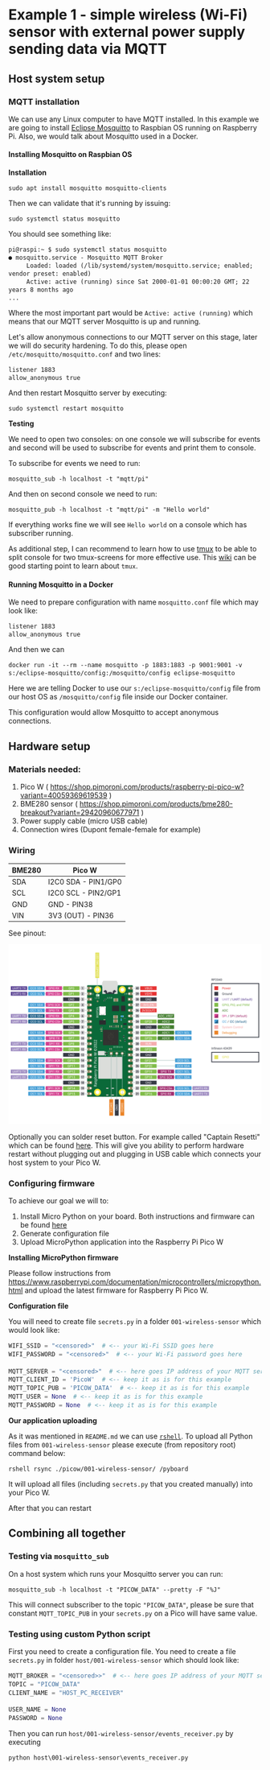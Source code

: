 # Example 1 - simple wireless (Wi-Fi) sensor with external power supply sending data via MQTT

## Host system setup

### MQTT installation

We can use any Linux computer to have MQTT installed. In this example we are going to 
install [Eclipse Mosquitto](https://mosquitto.org/) to Raspbian OS running on 
Raspberry Pi. Also, we would talk about Mosquitto used in a Docker. 

#### Installing Mosquitto on Raspbian OS

**Installation**

```commandline
sudo apt install mosquitto mosquitto-clients
```

Then we can validate that it's running by issuing:

```commandline
sudo systemctl status mosquitto
```

You should see something like:

```commandline
pi@raspi:~ $ sudo systemctl status mosquitto
● mosquitto.service - Mosquitto MQTT Broker
     Loaded: loaded (/lib/systemd/system/mosquitto.service; enabled; vendor preset: enabled)
     Active: active (running) since Sat 2000-01-01 00:00:20 GMT; 22 years 8 months ago
...
```

Where the most important part would be `Active: active (running)` which means that our
MQTT server Mosquitto is up and running.

Let's allow anonymous connections to our MQTT server on this stage, later we will do security hardening. To do this,
please open `/etc/mosquitto/mosquitto.conf` and two lines:

```
listener 1883
allow_anonymous true
```
And then restart Mosquitto server by executing:

```commandline
sudo systemctl restart mosquitto 
```

**Testing**

We need to open two consoles: on one console we will subscribe for events and second will be used to subscribe 
for events and print them to console.

To subscribe for events we need to run:

```commandline
mosquitto_sub -h localhost -t "mqtt/pi"
```

And then on second console we need to run:

```commandline
mosquitto_pub -h localhost -t "mqtt/pi" -m "Hello world"
```

If everything works fine we will see `Hello world` on a console which has subscriber running.

As additional step, I can recommend to learn how to use [tmux](https://github.com/tmux/tmux/wiki) to be able to split
console for two tmux-screens for more effective use. This [wiki](https://github.com/tmux/tmux/wiki/Getting-Started) 
can be good starting point to learn about `tmux`.

#### Running Mosquitto in a Docker

We need to prepare configuration with name `mosquitto.conf` file which may look like:

```
listener 1883
allow_anonymous true
```

And then we can 
```commandline
docker run -it --rm --name mosquitto -p 1883:1883 -p 9001:9001 -v s:/eclipse-mosquitto/config:/mosquitto/config eclipse-mosquitto
```

Here we are telling Docker to use our `s:/eclipse-mosquitto/config` file from our host OS as `/mosquitto/config` 
file inside our Docker container.

This configuration would allow Mosquitto to accept anonymous connections.

## Hardware setup

### Materials needed:

1. Pico W ( https://shop.pimoroni.com/products/raspberry-pi-pico-w?variant=40059369619539 )
2. BME280 sensor ( https://shop.pimoroni.com/products/bme280-breakout?variant=29420960677971 )
3. Power supply cable (micro USB cable)
4. Connection wires (Dupont female-female for example)

### Wiring

| BME280 | Pico W              |
|--------|---------------------|
| SDA    | I2C0 SDA - PIN1/GP0 |
| SCL    | I2C0 SCL - PIN2/GP1 |
| GND    | GND - PIN38         |
| VIN    | 3V3 (OUT) - PIN36   |

See pinout:

![PicoW pinout](./images/picow-pinout.svg)

Optionally you can solder reset button. For example called "Captain Resetti" which can be 
found [here](https://shop.pimoroni.com/products/captain-resetti-pico-reset-button). This will give you 
ability to perform hardware restart without plugging out and plugging in USB cable which 
connects your host system to your Pico W. 

### Configuring firmware

To achieve our goal we will to:

1. Install Micro Python on your board. Both instructions and firmware can be found
   [here](https://www.raspberrypi.com/documentation/microcontrollers/micropython.html)
2. Generate configuration file
3. Upload MicroPython application into the Raspberry Pi Pico W

**Installing MicroPython firmware**

Please follow instructions from https://www.raspberrypi.com/documentation/microcontrollers/micropython.html and 
upload the latest firmware for Raspberry Pi Pico W.

**Configuration file**

You will need to create file `secrets.py` in a folder `001-wireless-sensor` which would look like:

```python
WIFI_SSID = "<censored>"  # <-- your Wi-Fi SSID goes here
WIFI_PASSWORD = "<censored>"  # <-- your Wi-Fi password goes here 

MQTT_SERVER = "<censored>"  # <-- here goes IP address of your MQTT server
MQTT_CLIENT_ID = 'PicoW'  # <-- keep it as is for this example
MQTT_TOPIC_PUB = 'PICOW_DATA'  # <-- keep it as is for this example
MQTT_USER = None  # <-- keep it as is for this example
MQTT_PASSWORD = None  # <-- keep it as is for this example
```

**Our application uploading**

As it was mentioned in `README.md` we can use [`rshell`](https://github.com/dhylands/rshell). To upload all Python
files from `001-wireless-sensor` please execute (from repository root) command below:

```commandline
rshell rsync ./picow/001-wireless-sensor/ /pyboard
```

It will upload all files (including `secrets.py` that you created manually) into your Pico W.

After that you can restart 

## Combining all together

### Testing via `mosquitto_sub`

On a host system which runs your Mosquitto server you can run:

```commandline
mosquitto_sub -h localhost -t "PICOW_DATA" --pretty -F "%J"  
```

This will connect subscriber to the topic `"PICOW_DATA"`, please be sure that constant
`MQTT_TOPIC_PUB` in your `secrets.py` on a Pico will have same value.

### Testing using custom Python script

First you need to create a configuration file. You need to create a 
file `secrets.py` in folder `host/001-wireless-sensor` which  should look like:

```python
MQTT_BROKER = "<censored>>"  # <-- here goes IP address of your MQTT server
TOPIC = "PICOW_DATA"
CLIENT_NAME = "HOST_PC_RECEIVER"

USER_NAME = None
PASSWORD = None
```

Then you can run `host/001-wireless-sensor/events_receiver.py` by executing

```commandline
python host\001-wireless-sensor\events_receiver.py
```